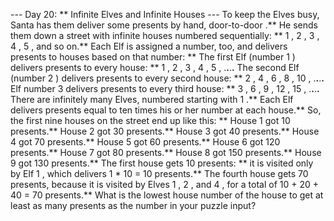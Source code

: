 --- Day 20: ** Infinite Elves and Infinite Houses ---
To keep the Elves busy, Santa has them deliver some presents
by hand, door-to-door
.**  He sends them down a street with infinite houses numbered sequentially: **
1
,
2
,
3
,
4
,
5
, and so on.**
Each Elf is assigned a number, too, and delivers presents to houses based on that number: **
The first Elf (number
1
) delivers presents to every house: **
1
,
2
,
3
,
4
,
5
, .**.**.**.**
The second Elf (number
2
) delivers presents to every second house: **
2
,
4
,
6
,
8
,
10
, .**.**.**.**
Elf number
3
delivers presents to every third house: **
3
,
6
,
9
,
12
,
15
, .**.**.**.**
There are infinitely many Elves, numbered starting with
1
.**  Each Elf delivers presents equal to
ten times
his or her number at each house.**
So, the first nine houses on the street end up like this: **
House 1 got 10 presents.**
House 2 got 30 presents.**
House 3 got 40 presents.**
House 4 got 70 presents.**
House 5 got 60 presents.**
House 6 got 120 presents.**
House 7 got 80 presents.**
House 8 got 150 presents.**
House 9 got 130 presents.**
The first house gets
10
presents: ** it is visited only by Elf
1
, which delivers
1 * 10 = 10
presents.**  The fourth house gets
70
presents, because it is visited by Elves
1
,
2
, and
4
, for a total of
10 + 20 + 40 = 70
presents.**
What is the
lowest house number
of the house to get at least as many presents as the number in your puzzle input?
